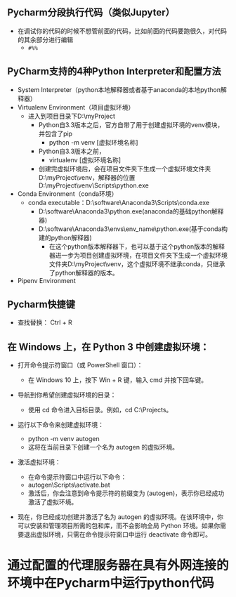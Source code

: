 ## Pycharm分段执行代码（类似Jupyter）
- 在调试你的代码的时候不想管前面的代码，比如前面的代码要跑很久，对代码的其余部分进行编辑
	- ```#%%```

## PyCharm支持的4种Python Interpreter和配置方法
- System Interpreter（python本地解释器或者基于anaconda的本地python解释器）
- Virtualenv Environment（项目虚拟环境）
	- 进入到项目目录下D:\myProject
		- Python自3.3版本之后，官方自带了用于创建虚拟环境的venv模块，并包含了pip
			- python -m venv [虚拟环境名称]
		- Python自3.3版本之前，
			- virtualenv [虚拟环境名称]
		- 创建完虚拟环境后，会在项目文件夹下生成一个虚拟环境文件夹D:\myProject\venv，解释器的位置D:\myProject\venv\Scripts\python.exe
- Conda Environment（conda环境）
	- conda executable：D:\software\Anaconda3\Scripts\conda.exe
		- D:\software\Anaconda3\python.exe(anaconda的基础python解释器)
		- D:\software\Anaconda3\envs\env_name\python.exe(基于conda构建的python解释器)
			- 在这个python版本解释器下，也可以基于这个python版本的解释器进一步为项目创建虚拟环境，在项目文件夹下生成一个虚拟环境文件夹D:\myProject\venv，这个虚拟环境不继承conda，只继承了python解释器的版本。
- Pipenv Environment



## Pycharm快捷键
- 查找替换： Ctrl + R



## 在 Windows 上，在 Python 3 中创建虚拟环境：

- 打开命令提示符窗口（或 PowerShell 窗口）：
	- 在 Windows 10 上，按下 Win + R 键，输入 cmd 并按下回车键。
- 导航到你希望创建虚拟环境的目录：
	- 使用 cd 命令进入目标目录。例如，cd C:\Projects。
- 运行以下命令来创建虚拟环境：
	- python -m venv autogen
	- 这将在当前目录下创建一个名为 autogen 的虚拟环境。

- 激活虚拟环境：
	- 在命令提示符窗口中运行以下命令：
	- autogen\Scripts\activate.bat
	- 激活后，你会注意到命令提示符的前缀变为 (autogen)，表示你已经成功激活了虚拟环境。
- 现在，你已经成功创建并激活了名为 autogen 的虚拟环境。在该环境中，你可以安装和管理项目所需的包和库，而不会影响全局 Python 环境。如果你需要退出虚拟环境，只需在命令提示符窗口中运行 deactivate 命令即可。





# 通过配置的代理服务器在具有外网连接的环境中在Pycharm中运行python代码






